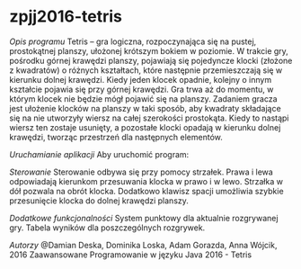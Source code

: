 # zpjj2016-tetris
*Opis programu*
Tetris – gra logiczna, rozpoczynająca się na pustej, prostokątnej planszy, ułożonej krótszym bokiem w poziomie. W trakcie gry, pośrodku górnej krawędzi planszy, pojawiają się pojedyncze klocki (złożone z kwadratów) o różnych kształtach, które następnie przemieszczają się w kierunku dolnej krawędzi. Kiedy jeden klocek opadnie, kolejny o innym kształcie pojawia się przy górnej krawędzi. Gra trwa aż do momentu, w którym klocek nie będzie mógł pojawić się na planszy. Zadaniem gracza jest ułożenie klocków na planszy w taki sposób, aby kwadraty składające się na nie utworzyły wiersz na całej szerokości prostokąta. Kiedy to nastąpi wiersz ten zostaje usunięty, a pozostałe klocki opadają w kierunku dolnej krawędzi, tworząc przestrzeń dla następnych elementów. 

*Uruchamianie aplikacji*
Aby uruchomić program:

*Sterowanie*
Sterowanie odbywa się przy pomocy strzałek. Prawa i lewa odpowiadają kierunkom przesuwania klocka w prawo i w lewo. Strzałka w dół pozwala na obrót klocka. Dodatkowo klawisz spacji umożliwia szybkie przesunięcie klocka do dolnej krawędzi planszy.

*Dodatkowe funkcjonalności*
System punktowy dla aktualnie rozgrywanej gry.
Tabela wyników dla poszczególnych rozgrywek. 

*Autorzy*
@Damian Deska, Dominika Loska, Adam Gorazda, Anna Wójcik, 2016
Zaawansowane Programowanie w języku Java 2016 - Tetris
